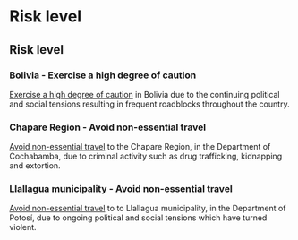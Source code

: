 # Risk level

## Risk level

### Bolivia - Exercise a high degree of caution

[Exercise a high degree of caution](#levels "Risk Levels") in Bolivia due to the continuing political and social tensions resulting in frequent roadblocks throughout the country.

### Chapare Region - Avoid non-essential travel

[Avoid non-essential travel](#levels "Risk Levels") to the Chapare Region, in the Department of Cochabamba, due to criminal activity such as drug trafficking, kidnapping and extortion.

### Llallagua municipality - Avoid non-essential travel

[Avoid non-essential travel](#levels "Risk Levels") to to Llallagua municipality, in the Department of Potosí, due to ongoing political and social tensions which have turned violent.